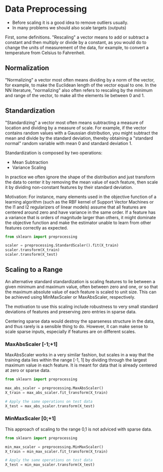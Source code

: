 # Data Preprocessing

- Before scaling it is a good idea to remove outliers usually.
- In many problems we should also scale targets (outputs)

First, some definitions. "Rescaling" a vector means to add or subtract a
constant and then multiply or divide by a constant, as you would do to
change the units of measurement of the data, for example, to convert a
temperature from Celsius to Fahrenheit. 


## Normalization
"Normalizing" a vector most often means dividing by a norm of the vector,
for example, to make the Euclidean length of the vector equal to one. In the
NN literature, "normalizing" also often refers to rescaling by the minimum
and range of the vector, to make all the elements lie between 0 and 1. 

## Standardization
"Standardizing" a vector most often means subtracting a measure of location
and dividing by a measure of scale. For example, if the vector contains
random values with a Gaussian distribution, you might subtract the mean and
divide by the standard deviation, thereby obtaining a "standard normal"
random variable with mean 0 and standard deviation 1. 

Standardization is composed by two operations:
- Mean Subtraction
- Variance Scaling

In practice we often ignore the shape of the distribution and just transform the
data to center it by removing the mean value of each feature, then scale it by
dividing non-constant features by their standard deviation.

Motivation:
For instance, many elements used in the objective function of a learning
algorithm (such as the RBF kernel of Support Vector Machines or the l1 and l2
regularizers of linear models) assume that all features are centered around zero
and have variance in the same order. If a feature has a variance that is orders
of magnitude larger than others, it might dominate the objective function and
make the estimator unable to learn from other features correctly as expected.
```python
from sklearn import preprocessing

scaler = preprocessing.StandardScaler().fit(X_train)
scaler.transform(X_train)    
scaler.transform(X_test)    
```

## Scaling to a Range

An alternative standard standardization is scaling features to lie between
a given minimum and maximum value, often between zero and one, or so that 
the maximum absolute value of each feature is scaled to unit size. This 
can be achieved using MinMaxScaler or MaxAbsScaler, respectively.

The motivation to use this scaling include robustness to very small standard
deviations of features and preserving zero entries in sparse data.

Centering sparse data would destroy the sparseness structure in the data, and
thus rarely is a sensible thing to do. However, it can make sense to scale
sparse inputs, especially if features are on different scales.


### MaxAbsScaler [-1;+1]

MaxAbsScaler works in a very similar fashion, but scales in a way that the
training data lies within the range [-1, 1] by dividing through the largest
maximum value in each feature. It is meant for data that is already centered at
zero or sparse data.


```python
from sklearn import preprocessing

max_abs_scaler = preprocessing.MaxAbsScaler()
X_train = max_abs_scaler.fit_transform(X_train)

# Apply the same operations on test data
X_test = max_abs_scaler.transform(X_test)
```



### MinMaxScaler [0;+1]

This approach of scaling to the range 0,1 is not adviced 
with sparse data.

```python
from sklearn import preprocessing

min_max_scaler = preprocessing.MinMaxScaler()
X_train = min_max_scaler.fit_transform(X_train)

# Apply the same operations on test data
X_test = min_max_scaler.transform(X_test)
```



